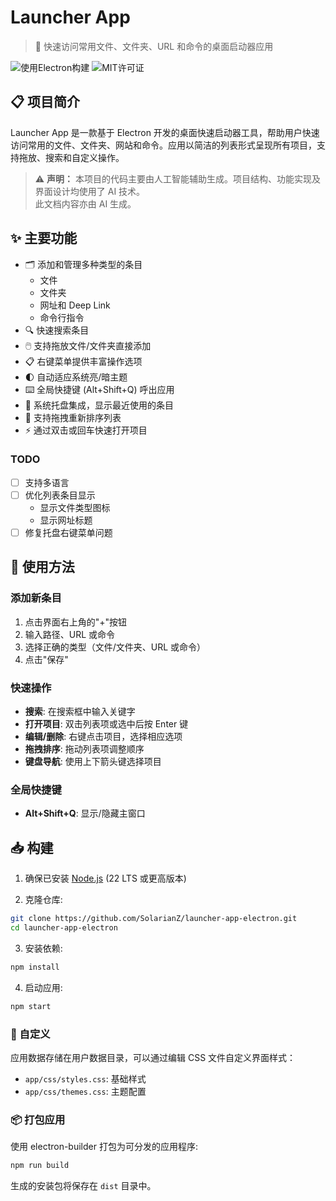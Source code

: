 # Launcher App

> 🚀 快速访问常用文件、文件夹、URL 和命令的桌面启动器应用

![使用Electron构建](https://img.shields.io/badge/Built%20with-Electron-47848F)
![MIT许可证](https://img.shields.io/badge/License-MIT-green)

## 📋 项目简介

Launcher App 是一款基于 Electron 开发的桌面快速启动器工具，帮助用户快速访问常用的文件、文件夹、网站和命令。应用以简洁的列表形式呈现所有项目，支持拖放、搜索和自定义操作。

> ⚠️ **声明：** 本项目的代码主要由人工智能辅助生成。项目结构、功能实现及界面设计均使用了 AI 技术。<br/>
> 此文档内容亦由 AI 生成。

## ✨ 主要功能

- 🗂️ 添加和管理多种类型的条目
  - 文件
  - 文件夹
  - 网址和 Deep Link
  - 命令行指令
- 🔍 快速搜索条目
- 🖱️ 支持拖放文件/文件夹直接添加
- 📋 右键菜单提供丰富操作选项
- 🌓 自动适应系统亮/暗主题
- ⌨️ 全局快捷键 (Alt+Shift+Q) 呼出应用
- 🧩 系统托盘集成，显示最近使用的条目
- 🔄 支持拖拽重新排序列表
- ⚡ 通过双击或回车快速打开项目

### TODO

- [ ] 支持多语言
- [ ] 优化列表条目显示
    - 显示文件类型图标
    - 显示网址标题
- [ ] 修复托盘右键菜单问题

## 🚀 使用方法

### 添加新条目

1. 点击界面右上角的"+"按钮
2. 输入路径、URL 或命令
3. 选择正确的类型（文件/文件夹、URL 或命令）
4. 点击"保存"

### 快速操作

- **搜索**: 在搜索框中输入关键字
- **打开项目**: 双击列表项或选中后按 Enter 键
- **编辑/删除**: 右键点击项目，选择相应选项
- **拖拽排序**: 拖动列表项调整顺序
- **键盘导航**: 使用上下箭头键选择项目

### 全局快捷键

- **Alt+Shift+Q**: 显示/隐藏主窗口

## 📥 构建

1. 确保已安装 [Node.js](https://nodejs.org/) (22 LTS 或更高版本)

2. 克隆仓库:

```bash
git clone https://github.com/SolarianZ/launcher-app-electron.git
cd launcher-app-electron
```

3. 安装依赖:

```bash
npm install
```

4. 启动应用:

```bash
npm start
```

### 🔧 自定义

应用数据存储在用户数据目录，可以通过编辑 CSS 文件自定义界面样式：

- `app/css/styles.css`: 基础样式
- `app/css/themes.css`: 主题配置

### 📦 打包应用

使用 electron-builder 打包为可分发的应用程序:

```bash
npm run build
```

生成的安装包将保存在 `dist` 目录中。
